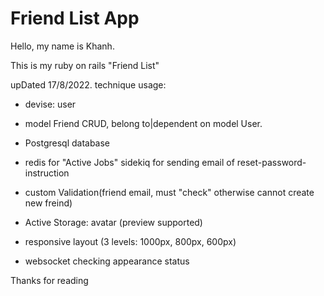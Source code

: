 # Friend List App

Hello, my name is Khanh.

This is my ruby on rails "Friend List"

upDated 17/8/2022.
technique usage:

- devise: user
- model Friend CRUD, belong to|dependent on model User.
- Postgresql database
- redis for "Active Jobs" sidekiq for sending email of reset-password-instruction
- custom Validation(friend email, must "check" otherwise cannot create new freind)

- Active Storage: avatar (preview supported)
- responsive layout (3 levels: 1000px, 800px, 600px)
- websocket checking appearance status

Thanks for reading
